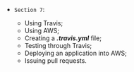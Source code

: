 * `Section 7`:

    * Using Travis;
    * Using AWS;
    * Creating a _**.travis.yml**_ file;
    * Testing through Travis;
    * Deploying an application into AWS;
    * Issuing pull requests. 
